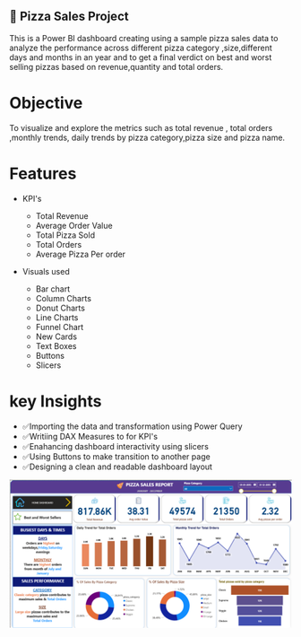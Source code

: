 ## 🚀 Pizza Sales Project
This is a Power BI dashboard creating using a sample pizza sales data to analyze the performance 
across different pizza category ,size,different days and months in an year and to get a 
final verdict on best and worst selling pizzas based on revenue,quantity and total orders.

# Objective
To visualize and explore the metrics such as total revenue , total orders ,monthly trends,
daily trends by pizza category,pizza size and pizza name.

# Features
- KPI's
  - Total Revenue
  - Average Order Value
  - Total Pizza Sold
  - Total Orders
  - Average Pizza Per order

- Visuals used
  - Bar chart
  - Column Charts
  - Donut Charts
  - Line Charts
  - Funnel Chart
  - New Cards
  - Text Boxes
  - Buttons
  - Slicers

# key Insights
- ✅Importing the data and transformation using Power Query
- ✅Writiing DAX Measures to for KPI's 
- ✅Enahancing dashboard interactivity using slicers
- ✅Using Buttons to make transition to another page
- ✅Designing a clean and readable dashboard layout

![Pizza Sales Dashboard](https://github.com/BhumikaSM/power-bi-projects/blob/main/Pizza%20Sales/HOME%20DASHBOARD.png)

